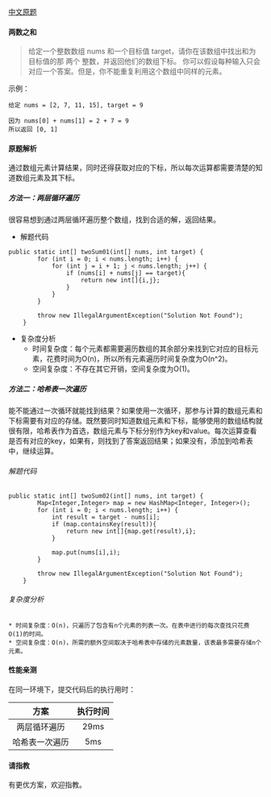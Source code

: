 [中文原题](https://leetcode-cn.com/problems/two-sum/)
#### 两数之和
> 给定一个整数数组 nums 和一个目标值 target，请你在该数组中找出和为目标值的那 两个 整数，并返回他们的数组下标。
  你可以假设每种输入只会对应一个答案。但是，你不能重复利用这个数组中同样的元素。

示例：
```
给定 nums = [2, 7, 11, 15], target = 9

因为 nums[0] + nums[1] = 2 + 7 = 9
所以返回 [0, 1]
```

#### 原题解析
通过数组元素计算结果，同时还得获取对应的下标，所以每次运算都需要清楚的知道数组元素及其下标。

##### 方法一：两层循环遍历
很容易想到通过两层循环遍历整个数组，找到合适的解，返回结果。

* 解题代码
```
public static int[] twoSum01(int[] nums, int target) {
        for (int i = 0; i < nums.length; i++) {
            for (int j = i + 1; j < nums.length; j++) {
                if (nums[i] + nums[j] == target){
                    return new int[]{i,j};
                }
            }
        }

        throw new IllegalArgumentException("Solution Not Found");
    }
```
* 复杂度分析
    * 时间复杂度：每个元素都需要遍历数组的其余部分来找到它对应的目标元素，花费时间为O(n)，所以所有元素遍历时间复杂度为O(n^2)。
    * 空间复杂度：不存在其它开销，空间复杂度为O(1)。
    
    
##### 方法二：哈希表一次遍历
能不能通过一次循环就能找到结果？如果使用一次循环，那参与计算的数组元素和下标需要有对应的存储。既然要同时知道数组元素和下标，能够使用的数组结构就很有限，哈希表作为首选，数组元素与下标分别作为key和value。每次运算查看是否有对应的key，如果有，则找到了答案返回结果；如果没有，添加到哈希表中，继续运算。
###### 解题代码
```
public static int[] twoSum02(int[] nums, int target) {
        Map<Integer,Integer> map = new HashMap<Integer, Integer>();
        for (int i = 0; i < nums.length; i++) {
            int result = target - nums[i];
            if (map.containsKey(result)){
                return new int[]{map.get(result),i};
            }

            map.put(nums[i],i);
        }

        throw new IllegalArgumentException("Solution Not Found");
    }
```

###### 复杂度分析
    * 时间复杂度：O(n)，只遍历了包含有n个元素的列表一次。在表中进行的每次查找只花费O(1)的时间。
    * 空间复杂度：O(n)，所需的额外空间取决于哈希表中存储的元素数量，该表最多需要存储n个元素。

#### 性能亲测
在同一环境下，提交代码后的执行用时：

| 方案  | 执行时间 |
| :-----: | :-----: |
| 两层循环遍历 | 29ms    |
| 哈希表一次遍历 | 5ms      |

#### 请指教
有更优方案，欢迎指教。
